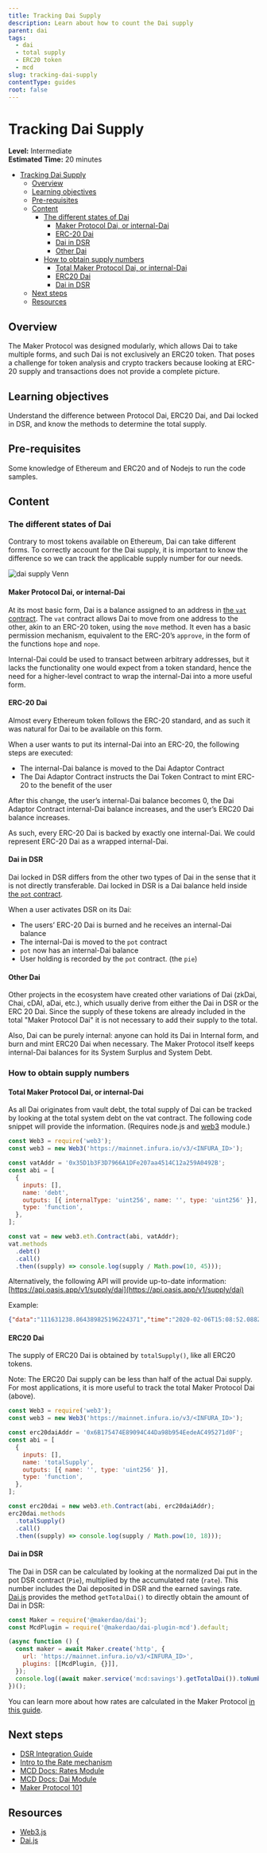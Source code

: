 ```yaml
---
title: Tracking Dai Supply
description: Learn about how to count the Dai supply
parent: dai
tags:
  - dai
  - total supply
  - ERC20 token
  - mcd
slug: tracking-dai-supply
contentType: guides
root: false
---
```


# Tracking Dai Supply

**Level:** Intermediate  
**Estimated Time:** 20 minutes

- [Tracking Dai Supply](#tracking-dai-supply)
  - [Overview](#overview)
  - [Learning objectives](#learning-objectives)
  - [Pre-requisites](#pre-requisites)
  - [Content](#content)
    - [The different states of Dai](#the-different-states-of-dai)
      - [Maker Protocol Dai, or internal-Dai](#maker-protocol-dai-or-internal-dai)
      - [ERC-20 Dai](#erc-20-dai)
      - [Dai in DSR](#dai-in-dsr)
      - [Other Dai](#other-dai)
    - [How to obtain supply numbers](#how-to-obtain-supply-numbers)
      - [Total Maker Protocol Dai, or internal-Dai](#total-maker-protocol-dai-or-internal-dai)
      - [ERC20 Dai](#erc20-dai)
      - [Dai in DSR](#dai-in-dsr-1)
  - [Next steps](#next-steps)
  - [Resources](#resources)

## Overview

The Maker Protocol was designed modularly, which allows Dai to
take multiple forms, and such Dai is not exclusively an ERC20 token. That poses a challenge for token analysis and crypto
trackers because looking at ERC-20 supply and transactions does not provide a
complete picture.

## Learning objectives

Understand the difference between Protocol Dai, ERC20 Dai, and Dai locked in DSR, and know the methods to
determine the total supply.

## Pre-requisites

Some knowledge of Ethereum and ERC20 and of Nodejs to run the code samples.

## Content

### The different states of Dai

Contrary to most tokens available on Ethereum, Dai can take different forms. To correctly
account for the Dai supply, it is important to know the difference so we can
track the applicable supply number for our needs.

![dai supply Venn](/images/guides/dai_venn.png)

#### Maker Protocol Dai, or internal-Dai

At its most basic form, Dai is a balance assigned to an address in [the `vat` contract](https://github.com/makerdao/dss/blob/master/src/vat.sol#L53). The `vat` contract allows Dai to move from one address to the other, akin to an ERC-20 token, using the `move` method. It even has a basic permission mechanism, equivalent to the ERC-20’s `approve`, in the form of the functions `hope` and `nope`.

Internal-Dai could be used to transact between arbitrary addresses, but it lacks the functionality one would expect from a token standard, hence the need for a higher-level contract to wrap the internal-Dai into a more useful form.

#### ERC-20 Dai

Almost every Ethereum token follows the ERC-20 standard, and as such it was natural for Dai to be available on this form.

When a user wants to put its internal-Dai into an ERC-20, the following steps are executed:

- The internal-Dai balance is moved to the Dai Adaptor Contract
- The Dai Adaptor Contract instructs the Dai Token Contract to mint ERC-20 to the benefit of the user

After this change, the user’s internal-Dai balance becomes 0, the Dai Adaptor Contract internal-Dai balance increases, and the user’s ERC20 Dai balance increases.

As such, every ERC-20 Dai is backed by exactly one internal-Dai. We could represent ERC-20 Dai as a wrapped internal-Dai.

#### Dai in DSR

Dai locked in DSR differs from the other two types of Dai in the sense that it is not directly transferable. Dai locked in DSR is a Dai balance held inside [the `pot` contract](https://docs.makerdao.com/smart-contract-modules/rates-module/pot-detailed-documentation).

When a user activates DSR on its Dai:

- The users’ ERC-20 Dai is burned and he receives an internal-Dai balance
- The internal-Dai is moved to the `pot` contract
- `pot` now has an internal-Dai balance
- User holding is recorded by the `pot` contract. (the `pie`)

#### Other Dai

Other projects in the ecosystem have created other variations of Dai (zkDai, Chai, cDAI, aDai, etc.), which usually derive from either the Dai in DSR or the ERC 20 Dai. Since the supply of these tokens are already included in the total "Maker Protocol Dai" it is not necessary to add their supply to the total.

Also, Dai can be purely internal: anyone can hold its Dai in Internal form, and burn and mint ERC20 Dai when necessary. The Maker Protocol itself keeps internal-Dai balances for its System Surplus and System Debt.

### How to obtain supply numbers

#### Total Maker Protocol Dai, or internal-Dai

As all Dai originates from vault debt, the total supply of Dai can be tracked by looking at the total system debt on the vat contract. The following code snippet will provide the information. (Requires node.js and [web3](https://web3js.readthedocs.io/) module.)

```javascript
const Web3 = require('web3');
const web3 = new Web3('https://mainnet.infura.io/v3/<INFURA_ID>');

const vatAddr = '0x35D1b3F3D7966A1DFe207aa4514C12a259A0492B';
const abi = [
  {
    inputs: [],
    name: 'debt',
    outputs: [{ internalType: 'uint256', name: '', type: 'uint256' }],
    type: 'function',
  },
];

const vat = new web3.eth.Contract(abi, vatAddr);
vat.methods
  .debt()
  .call()
  .then((supply) => console.log(supply / Math.pow(10, 45)));
```

Alternatively, the following API will provide up-to-date information:
[https://api.oasis.app/v1/supply/dai](https://api.oasis.app/v1/supply/dai)

Example:

```JSON
{"data":"111631238.864389825196224371","time":"2020-02-06T15:08:52.088Z","message":"success"}
```

#### ERC20 Dai

The supply of ERC20 Dai is obtained by `totalSupply()`, like all ERC20 tokens.

Note: The ERC20 Dai supply can be less than half of the actual Dai supply. For most applications, it is more useful to track the total Maker Protocol Dai (above).

```javascript
const Web3 = require('web3');
const web3 = new Web3('https://mainnet.infura.io/v3/<INFURA_ID>');

const erc20daiAddr = '0x6B175474E89094C44Da98b954EedeAC495271d0F';
const abi = [
  {
    inputs: [],
    name: 'totalSupply',
    outputs: [{ name: '', type: 'uint256' }],
    type: 'function',
  },
];

const erc20dai = new web3.eth.Contract(abi, erc20daiAddr);
erc20dai.methods
  .totalSupply()
  .call()
  .then((supply) => console.log(supply / Math.pow(10, 18)));
```

#### Dai in DSR

The Dai in DSR can be calculated by looking at the normalized Dai put in the pot DSR contract (`Pie`), multiplied by the accumulated rate (`rate`). This number includes the Dai deposited in DSR and the earned savings rate. [Dai.js](https://github.com/makerdao/dai.js/wiki/Multi-Collateral-Dai-Examples) provides the method `getTotalDai()` to directly obtain the amount of Dai in DSR:

```javascript
const Maker = require('@makerdao/dai');
const McdPlugin = require('@makerdao/dai-plugin-mcd').default;

(async function () {
  const maker = await Maker.create('http', {
    url: 'https://mainnet.infura.io/v3/<INFURA_ID>',
    plugins: [[McdPlugin, {}]],
  });
  console.log((await maker.service('mcd:savings').getTotalDai()).toNumber());
})();
```

You can learn more about how rates are calculated in the Maker Protocol [in this guide](https://github.com/makerdao/developerguides/blob/master/mcd/intro-rate-mechanism/intro-rate-mechanism.md).

## Next steps

- [DSR Integration Guide](https://github.com/makerdao/developerguides/blob/master/dai/dsr-integration-guide/dsr-integration-guide-01.md)
- [Intro to the Rate mechanism](https://github.com/makerdao/developerguides/blob/master/mcd/intro-rate-mechanism/intro-rate-mechanism.md)
- [MCD Docs: Rates Module](https://docs.makerdao.com/smart-contract-modules/rates-module)
- [MCD Docs: Dai Module](https://docs.makerdao.com/smart-contract-modules/dai-module)
- [Maker Protocol 101](https://docs.makerdao.com/maker-protocol-101)

## Resources

- [Web3.js](http://web3js.readthedocs.io/)
- [Dai.js](https://github.com/makerdao/dai.js/wiki/Multi-Collateral-Dai-Examples)
